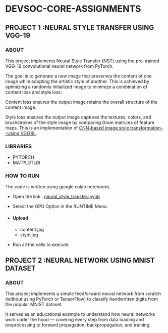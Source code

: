 # DEVSOC-CORE-ASSIGNMENTS

## PROJECT 1 :NEURAL STYLE TRANSFER USING VGG-19

### ABOUT
This project implements Neural Style Transfer (NST) using the pre-trained VGG-19 convolutional neural network from PyTorch.

The goal is to generate a new image that preserves the content of one image while adopting the artistic style of another. This is achieved by optimizing a randomly initialized image to minimize a combination of content loss and style loss:

Content loss ensures the output image retains the overall structure of the content image.

Style loss ensures the output image captures the textures, colors, and brushstrokes of the style image by comparing Gram matrices of feature maps.
This is an implementation of <a href = "https://drive.google.com/file/d/1Dbxaazv-L2SbC3gY4cPlqOQmM2iGmwyB/view">CNN-based image style transformation--Using VGG19 </a>.

### LIBRARIES
- PYTORCH
- MATPLOTLIB
### HOW TO RUN
The code is written using google colab notebooks.

+ Open the link : <a href = "https://colab.research.google.com/drive/167rGjsEr3fUt9iJbI5d9tuPdLMF8SceM?usp=sharing">neural_style_transfer.ipynb</a>

+ Select the GPU Option in the RUNTIME Menu.

+ #### Upload
  - content.jpg
  - style.jpg

+ Run all the cells to execute



## PROJECT 2 :NEURAL NETWORK USING MNIST DATASET

### ABOUT

This project implements a simple feedforward neural network from scratch (without using PyTorch or TensorFlow) to classify handwritten digits from the popular MNIST dataset.

It serves as an educational example to understand how neural networks work under the hood — covering every step from data loading and preprocessing to forward propagation, backpropagation, and training.
